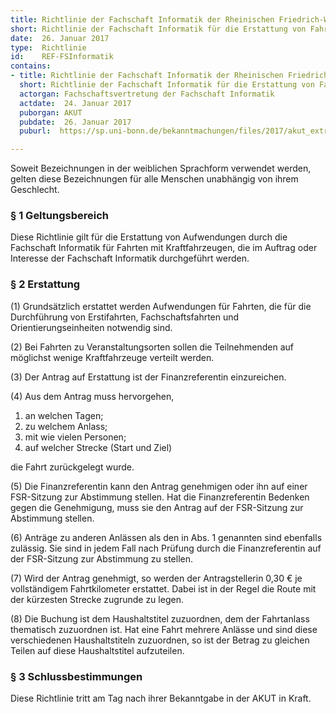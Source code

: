 ```yaml
---
title: Richtlinie der Fachschaft Informatik der Rheinischen Friedrich-Wilhelms-Universität Bonn für die Erstattung von Fahrtkosten
short: Richtlinie der Fachschaft Informatik für die Erstattung von Fahrtkosten
date:  26. Januar 2017
type:  Richtlinie
id:    REF-FSInformatik
contains:
- title: Richtlinie der Fachschaft Informatik der Rheinischen Friedrich-Wilhelms-Universität Bonn für die Erstattung von Fahrtkosten
  short: Richtlinie der Fachschaft Informatik für die Erstattung von Fahrtkosten
  actorgan: Fachschaftsvertretung der Fachschaft Informatik
  actdate:  24. Januar 2017
  puborgan: AKUT
  pubdate:  26. Januar 2017
  puburl:  https://sp.uni-bonn.de/bekanntmachungen/files/2017/akut_extra_2017-3.pdf

---
```


Soweit Bezeichnungen in der weiblichen Sprachform verwendet werden, gelten diese Bezeichnungen für alle Menschen unabhängig von ihrem Geschlecht.

### § 1 Geltungsbereich

Diese Richtlinie gilt für die Erstattung von Aufwendungen durch die Fachschaft Informatik für Fahrten mit Kraftfahrzeugen, die im Auftrag oder Interesse der Fachschaft Informatik durchgeführt werden.


### § 2 Erstattung

(1) Grundsätzlich erstattet werden Aufwendungen für Fahrten, die für die Durchführung von Erstifahrten, Fachschaftsfahrten und Orientierungseinheiten notwendig sind.

(2) Bei Fahrten zu Veranstaltungsorten sollen die Teilnehmenden auf möglichst wenige Kraftfahrzeuge verteilt werden.

(3) Der Antrag auf Erstattung ist der Finanzreferentin einzureichen.

(4) Aus dem Antrag muss hervorgehen,

1. an welchen Tagen;
2. zu welchem Anlass;
3. mit wie vielen Personen;
4. auf welcher Strecke (Start und Ziel)

die Fahrt zurückgelegt wurde.

(5) Die Finanzreferentin kann den Antrag genehmigen oder ihn auf einer FSR-Sitzung zur Abstimmung stellen. Hat die Finanzreferentin Bedenken gegen die Genehmigung, muss sie den Antrag auf der FSR-Sitzung zur Abstimmung stellen.

(6) Anträge zu anderen Anlässen als den in Abs. 1 genannten sind ebenfalls zulässig. Sie sind in jedem Fall nach Prüfung durch die Finanzreferentin auf der FSR-Sitzung zur Abstimmung zu stellen.

(7) Wird der Antrag genehmigt, so werden der Antragstellerin 0,30 € je vollständigem Fahrtkilometer erstattet. Dabei ist in der Regel die Route mit der kürzesten Strecke zugrunde zu legen.

(8) Die Buchung ist dem Haushaltstitel zuzuordnen, dem der Fahrtanlass thematisch zuzuordnen ist. Hat eine Fahrt mehrere Anlässe und sind diese verschiedenen Haushaltstiteln zuzuordnen, so ist der Betrag zu gleichen Teilen auf diese Haushaltstitel aufzuteilen.

### § 3 Schlussbestimmungen

Diese Richtlinie tritt am Tag nach ihrer Bekanntgabe in der AKUT in Kraft.
